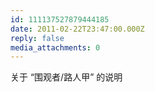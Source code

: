 ```yaml
---
id: 111137527879444185
date: 2011-02-22T23:47:00.000Z
reply: false
media_attachments: 0
---
```


关于 “围观者/路人甲” 的说明 ​​​​

